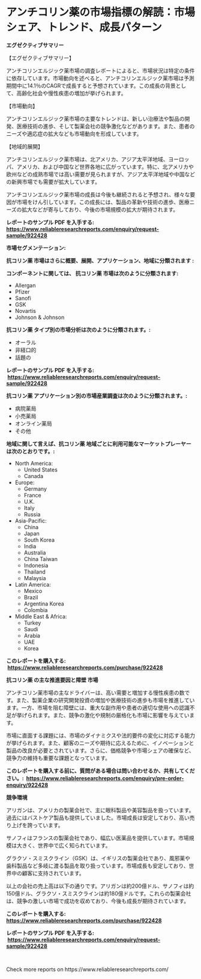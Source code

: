 <p><h1>アンチコリン薬の市場指標の解読：市場シェア、トレンド、成長パターン</h1></p><p><strong>エグゼクティブサマリー</strong></p>
<p><p>【エグゼクティブサマリー】</p><p>アンチコリンエルジック薬市場の調査レポートによると、市場状況は特定の条件に依存しています。市場動向を述べると、アンチコリンエルジック薬市場は予測期間中に14.1％のCAGRで成長すると予想されています。この成長の背景として、高齢化社会や慢性疾患の増加が挙げられます。</p><p>【市場動向】</p><p>アンチコリンエルジック薬市場の主要なトレンドは、新しい治療法や製品の開発、医療技術の進歩、そして製薬会社の競争激化などがあります。また、患者のニーズや適応症の拡大なども市場動向を形成しています。</p><p>【地域的展開】</p><p>アンチコリンエルジック薬市場は、北アメリカ、アジア太平洋地域、ヨーロッパ、アメリカ、および中国など世界各地に広がっています。特に、北アメリカや欧州などの成熟市場では高い需要が見られますが、アジア太平洋地域や中国などの新興市場でも需要が拡大しています。</p><p>アンチコリンエルジック薬市場の成長は今後も継続されると予想され、様々な要因が市場をけん引しています。この成長には、製品の革新や技術の進歩、医療ニーズの拡大などが寄与しており、今後の市場規模の拡大が期待されます。</p></p>
<p><strong>レポートのサンプル PDF を入手する: <a href="https://www.reliableresearchreports.com/enquiry/request-sample/922428">https://www.reliableresearchreports.com/enquiry/request-sample/922428</a></strong></p>
<p><strong>市場セグメンテーション:</strong></p>
<p><strong> 抗コリン薬 市場はさらに概要、展開、アプリケーション、地域に分類されます :</strong></p>
<p><strong>コンポーネントに関しては、 抗コリン薬 市場は次のように分類されます: &nbsp;</strong></p>
<p><ul><li>Allergan</li><li>Pfizer</li><li>Sanofi</li><li>GSK</li><li>Novartis</li><li>Johnson & Johnson</li></ul></p>
<p><strong> 抗コリン薬 タイプ別の市場分析は次のように分類されます。:</strong></p>
<p><ul><li>オーラル</li><li>非経口的</li><li>話題の</li></ul></p>
<p><strong>レポートのサンプル PDF を入手する: &nbsp;<a href="https://www.reliableresearchreports.com/enquiry/request-sample/922428">https://www.reliableresearchreports.com/enquiry/request-sample/922428</a></strong></p>
<p><strong> 抗コリン薬 アプリケーション別の市場産業調査は次のように分類されます。:</strong></p>
<p><ul><li>病院薬局</li><li>小売薬局</li><li>オンライン薬局</li><li>その他</li></ul></p>
<p><strong>地域に関して言えば、抗コリン薬 地域ごとに利用可能なマーケットプレーヤーは次のとおりです。:</strong></p>
<p><ul>
    <li>
        North America:
        <ul>
            <li>United States</li>
            <li>Canada</li>
        </ul>
    </li>
    <li>
        Europe:
        <ul>
            <li>Germany</li>
            <li>France</li>
            <li>U.K.</li>
            <li>Italy</li>
            <li>Russia</li>
        </ul>
    </li>
    <li>
        Asia-Pacific:
        <ul>
            <li>China</li>
            <li>Japan</li>
            <li>South Korea</li>
            <li>India</li>
            <li>Australia</li>
            <li>China Taiwan</li>
            <li>Indonesia</li>
            <li>Thailand</li>
            <li>Malaysia</li>
        </ul>
    </li>
    <li>
        Latin America:
        <ul>
            <li>Mexico</li>
            <li>Brazil</li>
            <li>Argentina Korea</li>
            <li>Colombia</li>
        </ul>
    </li>
    <li>
        Middle East & Africa:
        <ul>
            <li>Turkey</li>
            <li>Saudi</li>
            <li>Arabia</li>
            <li>UAE</li>
            <li>Korea</li>
        </ul>
    </li>
    </ul></p>
<p><strong>このレポートを購入する: &nbsp;<a href="https://www.reliableresearchreports.com/purchase/922428">https://www.reliableresearchreports.com/purchase/922428</a></strong></p>
<p><strong>抗コリン薬 の主な推進要因と障壁 市場</strong></p>
<p><p>アンチコリン薬市場の主なドライバーは、高い需要と増加する慢性疾患の数です。また、製薬企業の研究開発投資の増加や医療技術の進歩も市場を推進しています。一方、市場を阻む障壁には、重大な副作用や患者の適切な使用への認識不足が挙げられます。また、競争の激化や規制の厳格化も市場に影響を与えています。</p><p>市場に直面する課題には、市場のダイナミクスや法的要件の変化に対応する能力が挙げられます。また、顧客のニーズや期待に応えるために、イノベーションと製品の改良が必要とされています。さらに、価格競争や市場シェアの確保など、競争力の維持も重要な課題となっています。</p></p>
<p><strong>このレポートを購入する前に、質問がある場合は問い合わせるか、共有してください。:&nbsp; <a href="https://www.reliableresearchreports.com/enquiry/pre-order-enquiry/922428">https://www.reliableresearchreports.com/enquiry/pre-order-enquiry/922428</a></strong></p>
<p><strong>競争環境</strong></p>
<p><p>アリガンは、アメリカの製薬会社で、主に眼科製品や美容製品を扱っています。過去にはバストケア製品も提供していました。市場成長は安定しており、高い売り上げを誇っています。</p><p>サノフィはフランスの製薬会社であり、幅広い医薬品を提供しています。市場規模は大きく、世界中で広く知られています。</p><p>グラクソ・スミスクライン（GSK）は、イギリスの製薬会社であり、風邪薬や歯科製品など多岐に渡る製品を取り扱っています。市場成長も安定しており、世界中の顧客に支持されています。</p><p>以上の会社の売上高は以下の通りです。アリガンは約200億ドル、サノフィは約150億ドル、グラクソ・スミスクラインは約180億ドルです。これらの製薬会社は、競争の激しい市場で成功を収めており、今後も成長が期待されています。</p></p>
<p><strong>このレポートを購入する: &nbsp; <a href="https://www.reliableresearchreports.com/purchase/922428">https://www.reliableresearchreports.com/purchase/922428</a></strong></p>
<p><strong>レポートのサンプル PDF を入手する: &nbsp;<a href="https://www.reliableresearchreports.com/enquiry/request-sample/922428">https://www.reliableresearchreports.com/enquiry/request-sample/922428</a></strong><strong></strong></p>
<p>&nbsp;</p>
<p>Check more reports on https://www.reliableresearchreports.com/</p>